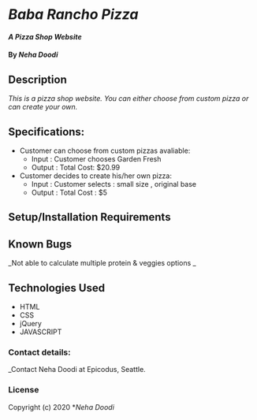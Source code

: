 # _Baba Rancho Pizza_

#### _A Pizza Shop Website_

#### By _**Neha Doodi**_

## Description

_This is a pizza shop website. You can either choose from custom pizza or can create your own._

## Specifications:
* Customer can choose from custom pizzas avaliable:
  * Input : Customer chooses Garden Fresh
  * Output : Total Cost: $20.99
* Customer decides to create his/her own pizza:
  * Input : Customer selects : small size , original base
  * Output : Total Cost : $5


## Setup/Installation Requirements




## Known Bugs

_Not able to calculate multiple protein & veggies options  _



## Technologies Used

* HTML
* CSS
* jQuery
* JAVASCRIPT

### Contact details:
_Contact Neha Doodi at Epicodus, Seattle.


### License


Copyright (c) 2020 **_Neha Doodi_*